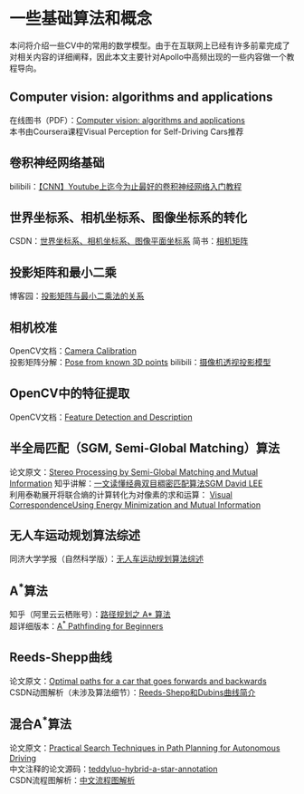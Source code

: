 # 一些基础算法和概念

本问将介绍一些CV中的常用的数学模型。由于在互联网上已经有许多前辈完成了对相关内容的详细阐释，因此本文主要针对Apollo中高频出现的一些内容做一个教程导向。

## Computer vision: algorithms and applications

在线图书（PDF）：[Computer vision: algorithms and applications](http://szeliski.org/Book/drafts/SzeliskiBook_20100903_draft.pdf)  
本书由Coursera课程Visual Perception for Self-Driving Cars推荐

## 卷积神经网络基础

bilibili：[【CNN】Youtube上迄今为止最好的卷积神经网络入门教程](https://www.bilibili.com/video/BV1Fx41177ws)

## 世界坐标系、相机坐标系、图像坐标系的转化

CSDN：[世界坐标系、相机坐标系、图像平面坐标系](https://blog.csdn.net/weizhangyjs/article/details/81020177)
简书：[相机矩阵](https://www.jianshu.com/p/2341da36aa8e)

## 投影矩阵和最小二乘

博客园：[投影矩阵与最小二乘法的关系](https://www.cnblogs.com/bigmonkey/p/9897047.html)

## 相机校准

OpenCV文档：[Camera Calibration](https://docs.opencv.org/4.4.0/dc/dbb/tutorial_py_calibration.html)  
投影矩阵分解：[Pose from known 3D points](https://www.uio.no/studier/emner/matnat/its/nedlagte-emner/UNIK4690/v17/forelesninger/lecture_5_2_pose_from_known_3d_points.pdf)
bilibili：[摄像机透视投影模型](https://www.bilibili.com/video/BV18J411z7jS?t=5750)

## OpenCV中的特征提取

OpenCV文档：[Feature Detection and Description](https://opencv-python-tutroals.readthedocs.io/en/latest/py_tutorials/py_feature2d/py_table_of_contents_feature2d/py_table_of_contents_feature2d.html)


## 半全局匹配（SGM, Semi-Global Matching）算法

论文原文：[Stereo Processing by Semi-Global Matching and Mutual Information](http://ieeexplore.ieee.org/xpls/abs_all.jsp?arnumber=4359315&tag=1)
知乎讲解：[一文读懂经典双目稠密匹配算法SGM
David LEE](https://zhuanlan.zhihu.com/p/49272032)  
利用泰勒展开将联合熵的计算转化为对像素的求和运算： [Visual CorrespondenceUsing Energy Minimization and Mutual Information](https://wenku.baidu.com/view/03cdf36548d7c1c708a145a9.html)

## 无人车运动规划算法综述

同济大学学报（自然科学版）：[无人车运动规划算法综述](http://tjxb.cnjournals.cn/html/2017/08/16339.htm)

## A<sup>*</sup>算法

知乎（阿里云云栖账号）：[路径规划之 A* 算法](https://zhuanlan.zhihu.com/p/54510444)  
超详细版本：[A<sup>*</sup> Pathfinding for Beginners](https://www.gamedev.net/reference/articles/article2003.asp)

## Reeds-Shepp曲线

论文原文：[Optimal paths for a car that goes forwards and backwards](http://sector3.imm.uran.ru/shepp/Reeds_Shepp_trunk.pdf)  
CSDN动图解析（未涉及算法细节）：[Reeds-Shepp和Dubins曲线简介](https://blog.csdn.net/robinvista/article/details/95137143)

## 混合A<sup>*</sup>算法

论文原文：[Practical Search Techniques in Path Planning for Autonomous Driving](https://www.aaai.org/Papers/Workshops/2008/WS-08-10/WS08-10-006.pdf)  
中文注释的论文源码：[teddyluo-hybrid-a-star-annotation](https://github.com/teddyluo/hybrid-a-star-annotation)  
CSDN流程图解析：[中文流程图解析](https://blog.csdn.net/qq_31815513/article/details/88709640)  
